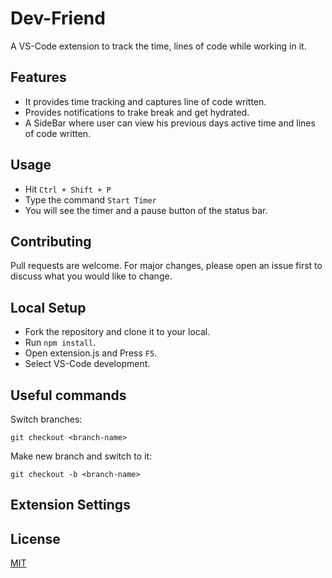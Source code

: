 # Dev-Friend 

A VS-Code extension to track the time, lines of code while working in it. 

## Features

- It provides time tracking and captures line of code written.
- Provides notifications to trake break and get hydrated.
- A SideBar where user can view his previous days active time and lines of code written.

## Usage
- Hit `Ctrl + Shift + P`
- Type the command `Start Timer`
- You will see the timer and a pause button of the status bar.


## Contributing
Pull requests are welcome. For major changes, please open an issue first to discuss what you would like to change.

## Local Setup
- Fork the repository and clone it to your local.
- Run `npm install`.
- Open extension.js and Press `F5`.
- Select VS-Code development.

## Useful commands

Switch branches:
```
git checkout <branch-name>
```

Make new branch and switch to it:
```
git checkout -b <branch-name>
```

## Extension Settings


## License
[MIT](https://choosealicense.com/licenses/mit/)



